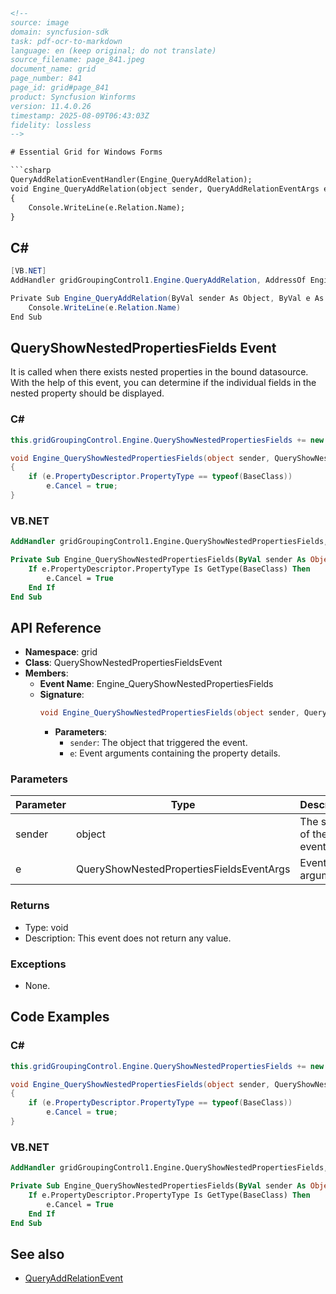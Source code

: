 ```html
<!-- 
source: image
domain: syncfusion-sdk
task: pdf-ocr-to-markdown
language: en (keep original; do not translate)
source_filename: page_841.jpeg
document_name: grid
page_number: 841
page_id: grid#page_841
product: Syncfusion Winforms
version: 11.4.0.26
timestamp: 2025-08-09T06:43:03Z
fidelity: lossless
-->

# Essential Grid for Windows Forms

```csharp
QueryAddRelationEventHandler(Engine_QueryAddRelation);
void Engine_QueryAddRelation(object sender, QueryAddRelationEventArgs e)
{
    Console.WriteLine(e.Relation.Name);
}
```

## C#

```csharp
[VB.NET]
AddHandler gridGroupingControl1.Engine.QueryAddRelation, AddressOf Engine_QueryAddRelation

Private Sub Engine_QueryAddRelation(ByVal sender As Object, ByVal e As QueryAddRelationEventArgs)
    Console.WriteLine(e.Relation.Name)
End Sub
```

## QueryShowNestedPropertiesFields Event

It is called when there exists nested properties in the bound datasource. With the help of this event, you can determine if the individual fields in the nested property should be displayed.

### C#

```csharp
this.gridGroupingControl.Engine.QueryShowNestedPropertiesFields += new QueryShowNestedPropertiesFieldsEventHandler(Engine_QueryShowNestedPropertiesFields);

void Engine_QueryShowNestedPropertiesFields(object sender, QueryShowNestedPropertiesFieldsEventArgs e)
{
    if (e.PropertyDescriptor.PropertyType == typeof(BaseClass))
        e.Cancel = true;
}
```

### VB.NET

```vb
AddHandler gridGroupingControl1.Engine.QueryShowNestedPropertiesFields, AddressOf Engine_QueryShowNestedPropertiesFields

Private Sub Engine_QueryShowNestedPropertiesFields(ByVal sender As Object, ByVal e As QueryShowNestedPropertiesFieldsEventArgs)
    If e.PropertyDescriptor.PropertyType Is GetType(BaseClass) Then
        e.Cancel = True
    End If
End Sub
```

## API Reference

- **Namespace**: grid
- **Class**: QueryShowNestedPropertiesFieldsEvent
- **Members**:
  - **Event Name**: Engine_QueryShowNestedPropertiesFields
  - **Signature**:
    ```csharp
    void Engine_QueryShowNestedPropertiesFields(object sender, QueryShowNestedPropertiesFieldsEventArgs e)
    ```
    - **Parameters**:
      - `sender`: The object that triggered the event.
      - `e`: Event arguments containing the property details.

### Parameters

| Parameter | Type | Description | Default | Required |
|-----------|------|-------------|---------|----------|
| sender    | object | The sender of the event. | null | Yes |
| e         | QueryShowNestedPropertiesFieldsEventArgs | Event arguments. | N/A | Yes |

### Returns

- Type: void
- Description: This event does not return any value.

### Exceptions

- None.

## Code Examples

### C#

```csharp
this.gridGroupingControl.Engine.QueryShowNestedPropertiesFields += new QueryShowNestedPropertiesFieldsEventHandler(Engine_QueryShowNestedPropertiesFields);

void Engine_QueryShowNestedPropertiesFields(object sender, QueryShowNestedPropertiesFieldsEventArgs e)
{
    if (e.PropertyDescriptor.PropertyType == typeof(BaseClass))
        e.Cancel = true;
}
```

### VB.NET

```vb
AddHandler gridGroupingControl1.Engine.QueryShowNestedPropertiesFields, AddressOf Engine_QueryShowNestedPropertiesFields

Private Sub Engine_QueryShowNestedPropertiesFields(ByVal sender As Object, ByVal e As QueryShowNestedPropertiesFieldsEventArgs)
    If e.PropertyDescriptor.PropertyType Is GetType(BaseClass) Then
        e.Cancel = True
    End If
End Sub
```

## See also

- [QueryAddRelationEvent](#queryaddrelationevent)

<!-- tags: [Syncfusion Winforms, Grid, QueryShowNestedPropertiesFields, Nested Properties] keywords: [nested properties, event, datasource, grid, engine, show fields, cancel, base class, typed, properties] -->
```